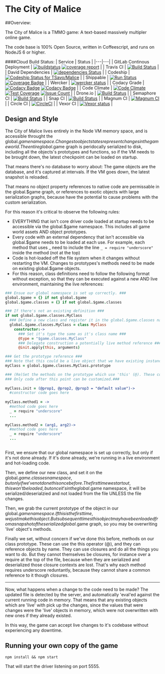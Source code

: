 # The City of Malice

##Overview:

The City of Malice is a TMMO game: A text-based massively multipler online game.

The code base is 100% Open Source, written in Coffeescript, and runs on NodeJS 6 or higher.

####Cloud Build Status:
| Service                         |  Status |
|---|---|
| GitLab Continous Deployment     | [![buildstatus](https://gitlab.com/TSavo/Malice/badges/master/build.svg)](https://gitlab.com/TSavo/Malice/commits/master) [![coverage report](https://gitlab.com/TSavo/Malice/badges/master/coverage.svg)](https://gitlab.com/TSavo/Malice/commits/master)                                                                                                                                                                                                                              |
| Travis CI                       | [![Build Status](https://travis-ci.org/TSavo/Malice.svg?branch=master)](https://travis-ci.org/TSavo/Malice)                                                                                                                                                                                                                                                                                                                                                                             |
| David Dependencies              | [![dependencies Status](https://david-dm.org/tsavo/malice/status.svg)](https://david-dm.org/tsavo/malice)                                                                                                                                                                                                                                                                                                                                                                               |
| Codeship                        | [![Codeship Status for TSavo/Malice](https://app.codeship.com/projects/a96ec000-9efd-0134-348a-7e4e3750070c/status?branch=master)](https://app.codeship.com/projects/189180)                                                                                                                                                                                                                                                                                                            |
| Shippable                       | [![Run Status](https://api.shippable.com/projects/584707eb3ee1d30f00c9c783/badge?branch=master)](https://app.shippable.com/projects/584707eb3ee1d30f00c9c783) [![Coverage Badge](https://api.shippable.com/projects/584707eb3ee1d30f00c9c783/coverageBadge?branch=master)](https://app.shippable.com/projects/584707eb3ee1d30f00c9c783)                                                                                                                                                 |
| Wercker                         | [![wercker status](https://app.wercker.com/status/2d07c3e55a5ce14178ca10d00653c3d0/s/master "wercker status")](https://app.wercker.com/project/byKey/2d07c3e55a5ce14178ca10d00653c3d0)                                                                                                                                                                                                                                                                                                  |
| Codacy Grade                    | [![Codacy Badge](https://api.codacy.com/project/badge/Grade/868a65096baa466b86b0412868f34c5d)](https://www.codacy.com/app/evilgenius/Malice?utm_source=github.com&utm_medium=referral&utm_content=TSavo/Malice&utm_campaign=Badge_Grade) [![Codacy Badge](https://api.codacy.com/project/badge/Coverage/868a65096baa466b86b0412868f34c5d)](https://www.codacy.com/app/evilgenius/Malice?utm_source=github.com&utm_medium=referral&utm_content=TSavo/Malice&utm_campaign=Badge_Coverage) |
| Code Climate                    | [![Code Climate](https://codeclimate.com/github/TSavo/Malice/badges/gpa.svg)](https://codeclimate.com/github/TSavo/Malice) [![Test Coverage](https://codeclimate.com/github/TSavo/Malice/badges/coverage.svg)](https://codeclimate.com/github/TSavo/Malice/coverage) [![Issue Count](https://codeclimate.com/github/TSavo/Malice/badges/issue_count.svg)](https://codeclimate.com/github/TSavo/Malice) |
| Drone.io                        | [![Build Status](https://drone.io/github.com/TSavo/Malice/status.png)](https://drone.io/github.com/TSavo/Malice/latest) |
| Semaphore CI                    | [![Build Status](https://semaphoreci.com/api/v1/kevlar/malice/branches/master/badge.svg)](https://semaphoreci.com/kevlar/malice) |
| Snap CI                         | [![Build Status](https://app.snap-ci.com/TSavo/Malice/branch/master/build_image)](https://app.snap-ci.com/TSavo/Malice/branch/master) |
| Magnum CI                       | [![Magnum CI](https://magnum-ci.com/status/231d6835620015c564d80ac62ece7374.png)](https://magnum-ci.com/projects/4715) |
| Circle CI                       | [![CircleCI](https://circleci.com/gh/TSavo/Malice.svg?style=svg)](https://circleci.com/gh/TSavo/Malice) |
| Vexor CI                        | [![Vexor status](https://ci.vexor.io/projects/e9c6aa49-1a76-4fc6-bb02-a3b04a422f3d/status.svg)](https://ci.vexor.io/ui/projects/e9c6aa49-1a76-4fc6-bb02-a3b04a422f3d/builds) |


## Design and Style

The City of Malice lives entirely in the Node VM memory space, and is accessible throught the global.$game namespace. Changes to object states represent changes in the game world. The entire global.$game graph is peridocally serialized to disk, including all the objects's prototypes and functions, so if the VM needs to be brought down, the latest checkpoint can be loaded on startup.

That means there's no database to worry about: The game objects are the database, and it's captured at intervals. If the VM goes down, the latest snapshot is reloaded.

That means no object property references to native code are permissable in the global.$game graph, or references to exotic objects with large serialization graphs, because have the potential to cause problems with the custom serialization.

For this reason it's critical to observe the following rules:

- EVERYTHING that isn't core driver code loaded at startup needs to be accessible via the global.$game namespace. This includes all game world assets AND object prototypes.
- Every code with an external dependency that isn't accessible via global.$game needs to be loaded at each use. For example, each method that uses _ need to include the line `_ = require "underscore"` inside the method (not at the top)
- Code is hot-loaded off the file system when it changes without restarting the VM. Changes to prototypes's methods need to be made on existing global.$game objects.
- For this reason, class definitions need to follow the following format without exception, so that they can be executed against a new AND live environment, maintaining the live references:

```coffeescript
### Ensue our global namespace is set up correctly. ###
global.$game = {} if not global.$game
global.$game.classes = {} if not global.$game.classes

### If there's not an existing definition ###
if not global.$game.classes.MyClass
  ### Define a new class and register it in the global.$game.classes namespace ###
  global.$game.classes.MyClass = class MyClass
    constructor:->
      ### Set it's type the same as it's class name ###
      @type = "$game.classes.MyClass"
      ### Delegate construction a potentially live method reference ###
      @init.apply(this, arguments)

### Get the prototype reference ###
### Note that this could be a live object that we have existing instances of this class in memory. ###
myClass = global.$game.classes.MyClass.prototype

### (Re)Set the methods on the prototype which use 'this' (@). These could be in use by live objects in the VM. ###
### Only code after this point can be customized.###
  
myClass.init = (@prop1, @prop2, @prop3 = "default value")->
  #constructor code goes here
  
myClass.method1 = ->
  #method code goes here
  _ = require "underscore"
  ...
  
myClass.method2 = (arg1, arg2)->
  #method code goes here
  _ = require "underscore"
  ...
  
```

First, we ensure that our global namespace is set up correctly, but only if it's not done already. If it's done already, we're running in a live environment and hot-loading code.

Then, we define our new class, and set it on the global.$game.classes namespace, but only if we've not done this once before. The first time we start out, this won't be loaded, but once it's in the global.$game namespace, it will be serialized/deserialzied and not loaded from the file UNLESS the file changes.

Then, we grab the current prototype of the object in our global.$game namespace. If this is the first time, we just make this object. But subsequent times this object may have been loaded from a snapshot of the serialized global.$game graph, so you may be overwriting 'live' object's methods.

Finally we set, without concern if we've done this before, methods on our class prototype. These can use the this operator (@), and they can reference objects by name. They can use closures and do all the things you want to do. But they cannot themselves be closures, for instance over a require at the top of the file, because when they are serialized and deserialized those closure contexts are lost. That's why each method requires underscore reduntantly, because they cannot share a common reference to it though closures.

---

Now, what happens when a change to the code need to be made? The updated file is detected by the server, and automatically 'eval'ed against the current running code in memory. That means that any existing objects which are 'live' with pick up the changes, since the values that were changes were the 'live' objects in memory, which were not overwritten with new ones if they already existed.

In this way, the game can accept live changes to it's codebase without experiencing any downtime.

## Running your own copy of the game

`npm install && npm start`

That will start the driver listening on port 5555.
